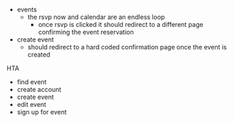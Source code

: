 - events
  - the rsvp now and calendar are an endless loop
    - once rsvp is clicked it should redirect to a different page confirming the
      event reservation
- create event
  - should redirect to a hard coded confirmation page once the event is created

HTA
- find event
- create account
- create event
- edit event
- sign up for event
